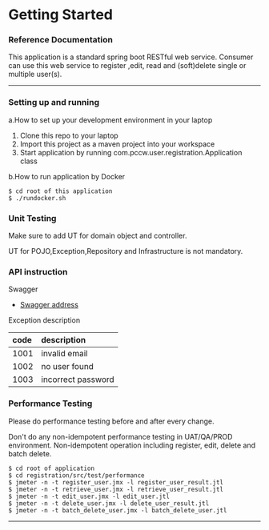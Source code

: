 # Getting Started

### Reference Documentation

This application is a standard spring boot RESTful web service.
Consumer can use this web service to register ,edit, read and (soft)delete single or multiple user(s).

****

### Setting up and running 
a.How to set up your development environment in your laptop
1. Clone this repo to your laptop
2. Import this project as a maven project into your workspace
3. Start application by running com.pccw.user.registration.Application class 

b.How to run application by Docker
 
```
$ cd root of this application
$ ./rundocker.sh
```


### Unit Testing
Make sure to add UT for domain object and controller.

UT for POJO,Exception,Repository and Infrastructure is not mandatory.

### API instruction

Swagger 
* [Swagger address](http://localhost:8080/register/swagger-ui/index.html)

Exception description

|  code   | description  |
| :-----| :----- |
| 1001  | invalid email |
| 1002  | no user found |
| 1003  | incorrect password |

### Performance Testing

Please do performance testing before and after every change.

Don't do any non-idempotent performance testing in UAT/QA/PROD environment.
Non-idempotent operation including register, edit, delete and batch delete.

```
$ cd root of application
$ cd registration/src/test/performance
$ jmeter -n -t register_user.jmx -l register_user_result.jtl
$ jmeter -n -t retrieve_user.jmx -l retrieve_user_result.jtl
$ jmeter -n -t edit_user.jmx -l edit_user.jtl
$ jmeter -n -t delete_user.jmx -l delete_user_result.jtl
$ jmeter -n -t batch_delete_user.jmx -l batch_delete_user.jtl

```


****


